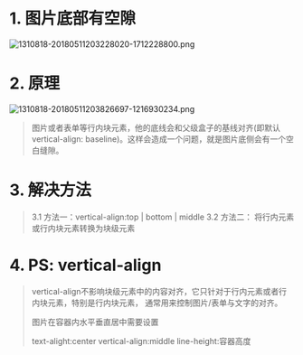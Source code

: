 # 1. 图片底部有空隙

 ![1310818-20180511203228020-1712228800.png](https://images2018.cnblogs.com/blog/1310818/201805/1310818-20180511203228020-1712228800.png) 

# 2. 原理

 ![1310818-20180511203826697-1216930234.png](https://images2018.cnblogs.com/blog/1310818/201805/1310818-20180511203826697-1216930234.png) 

>    图片或者表单等行内块元素，他的底线会和父级盒子的基线对齐(即默认vertical-align: baseline)。这样会造成一个问题，就是图片底侧会有一个空白缝隙。 

# 3. 解决方法

>    3.1 方法一：vertical-align:top | bottom | middle
>   3.2 方法二： 将行内元素或行内块元素转换为块级元素 

# 4. PS: vertical-align

>    vertical-align不影响块级元素中的内容对齐，它只针对于行内元素或者行内块元素，特别是行内块元素， 通常用来控制图片/表单与文字的对齐。 
>
>   图片在容器内水平垂直居中需要设置
>
>   text-alight:center 	vertical-align:middle	line-height:容器高度